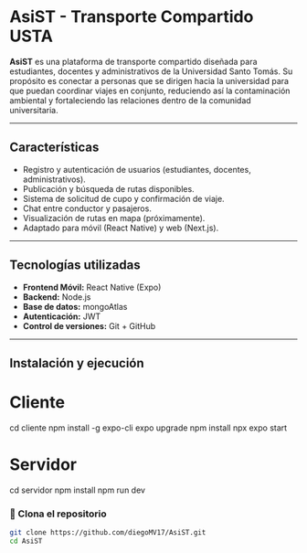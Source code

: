 
# AsiST - Transporte Compartido USTA

**AsiST** es una plataforma de transporte compartido diseñada para estudiantes, docentes y administrativos de la Universidad Santo Tomás. Su propósito es conectar a personas que se dirigen hacia la universidad para que puedan coordinar viajes en conjunto, reduciendo así la contaminación ambiental y fortaleciendo las relaciones dentro de la comunidad universitaria.

---

## Características

- Registro y autenticación de usuarios (estudiantes, docentes, administrativos).
- Publicación y búsqueda de rutas disponibles.
- Sistema de solicitud de cupo y confirmación de viaje.
- Chat entre conductor y pasajeros.
- Visualización de rutas en mapa (próximamente).
- Adaptado para móvil (React Native) y web (Next.js).

---

##  Tecnologías utilizadas

- **Frontend Móvil:** React Native (Expo)
- **Backend:** Node.js 
- **Base de datos:** mongoAtlas
- **Autenticación:** JWT
- **Control de versiones:** Git + GitHub

---

##  Instalación y ejecución

# Cliente
cd cliente
npm install -g expo-cli
expo upgrade
npm install
npx expo start
# Servidor
cd servidor
npm install
npm run dev 

### 🔗 Clona el repositorio

```bash
git clone https://github.com/diegoMV17/AsiST.git
cd AsiST
